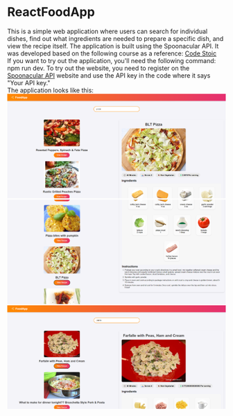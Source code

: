 # ReactFoodApp

This is a simple web application where users can search for individual dishes, find out what ingredients are needed to prepare a specific dish, and view the recipe itself. The application is built using the Spoonacular API. It was developed based on the following course as a reference: [Code Stoic](https://www.youtube.com/watch?v=MHn66JJH5zs&list=PLSsAz5wf2lkK_ekd0J__44KG6QoXetZza&index=1&ab_channel=CodeStoic)  
If you want to try out the application, you'll need the following command: npm run dev. To try out the website, you need to register on the [Spoonacular API](https://spoonacular.com/food-api/console#Dashboard) website and use the API key in the code where it says "Your API key."  
The application looks like this:
![Food 1 image](https://github.com/BoglarkaFarkas/ReactFoodApp/blob/main/images/food1.png)  
![Food 2 image](https://github.com/BoglarkaFarkas/ReactFoodApp/blob/main/images/food2.png)  
![Food 3 image](https://github.com/BoglarkaFarkas/ReactFoodApp/blob/main/images/food3.png)
